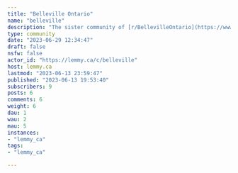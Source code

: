```yaml
---
title: "Belleville Ontario" 
name: "belleville"
description: "The sister community of [r/BellevilleOntario](https://www.reddit.com/r/BellevilleOntario)"
type: community
date: "2023-06-29 12:34:47"
draft: false
nsfw: false
actor_id: "https://lemmy.ca/c/belleville"
host: lemmy.ca
lastmod: "2023-06-13 23:59:47"
published: "2023-06-13 19:53:40"
subscribers: 9
posts: 6
comments: 6
weight: 6
dau: 1
wau: 2
mau: 5
instances:
- "lemmy_ca"
tags: 
- "lemmy_ca"

---
```

